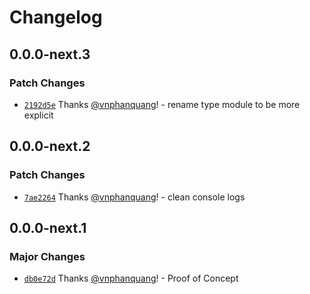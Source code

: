 # Changelog

## 0.0.0-next.3

### Patch Changes

- [`2192d5e`](https://github.com/vnphanquang/svelte-put/commit/2192d5e7534258e4bf8260d2ca0a3d5abbcd6426) Thanks [@vnphanquang](https://github.com/vnphanquang)! - rename type module to be more explicit

## 0.0.0-next.2

### Patch Changes

- [`7ae2264`](https://github.com/vnphanquang/svelte-put/commit/7ae2264c0b2f6107c604c887b1798657a1039a69) Thanks [@vnphanquang](https://github.com/vnphanquang)! - clean console logs

## 0.0.0-next.1

### Major Changes

- [`db0e72d`](https://github.com/vnphanquang/svelte-put/commit/db0e72da07e76e3ad72d8ffc8df2a65532151495) Thanks [@vnphanquang](https://github.com/vnphanquang)! - Proof of Concept
